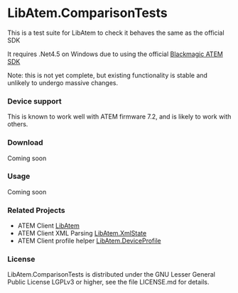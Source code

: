 # LibAtem.ComparisonTests

This is a test suite for LibAtem to check it behaves the same as the official SDK

It requires .Net4.5 on Windows due to using the official [Blackmagic ATEM SDK](https://www.blackmagicdesign.com/support/family/atem-live-production-switchers)

Note: this is not yet complete, but existing functionality is stable and unlikely to undergo massive changes.

### Device support
This is known to work well with ATEM firmware 7.2, and is likely to work with others.

### Download
Coming soon

### Usage
Coming soon

### Related Projects
* ATEM Client [LibAtem](https://github.com/LibAtem/LibAtem)
* ATEM Client XML Parsing [LibAtem.XmlState](https://github.com/LibAtem/LibAtem.XmlState)
* ATEM Client profile helper [LibAtem.DeviceProfile](https://github.com/LibAtem/LibAtem.DeviceProfile)

### License

LibAtem.ComparisonTests is distributed under the GNU Lesser General Public License LGPLv3 or higher, see the file LICENSE.md for details.


